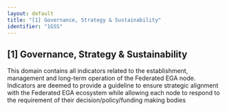 ```yaml
---
layout: default
title: "[1] Governance, Strategy & Sustainability"
identifier: "1GSS"
---
```


## [1] Governance, Strategy & Sustainability

This domain contains all indicators related to the establishment, management and long-term operation of the Federated EGA node. Indicators are deemed to provide a guideline to ensure strategic alignment with the Federated EGA ecosystem while allowing each node to respond to the requirement of their decision/policy/funding making bodies
